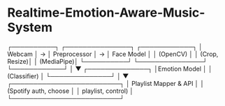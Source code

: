 # Realtime-Emotion-Aware-Music-System
┌──────────┐    ┌───────────────┐    ┌────────────┐
│ Webcam   │ -> │ Preprocessor  │ -> │ Face Model │
│ (OpenCV) │    │ (Crop, Resize)│    │ (MediaPipe)│
└──────────┘    └───────────────┘    └────────────┘
                                           │
                                           ▼
                                    ┌──────────────┐
                                    │Emotion Model │
                                    │ (Classifier) │
                                    └──────────────┘
                                           │
                                           ▼
                              ┌─────────────────────────┐
                              │ Playlist Mapper & API   │
                              │ (Spotify auth, choose   │
                              │  playlist, control)     │
                              └─────────────────────────┘
